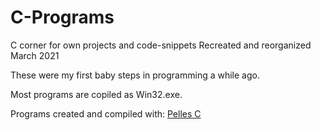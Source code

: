 # C-Programs
C corner for own projects and code-snippets
Recreated and reorganized March 2021


These were my first baby steps in programming a while ago.

Most programs are copiled as Win32.exe.

Programs created and compiled with:
[Pelles C](http://www.smorgasbordet.com/pellesc/)